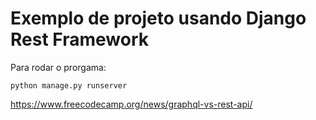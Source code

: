 # Exemplo de projeto usando Django Rest Framework

Para rodar o prorgama: 

```
python manage.py runserver
```


https://www.freecodecamp.org/news/graphql-vs-rest-api/
